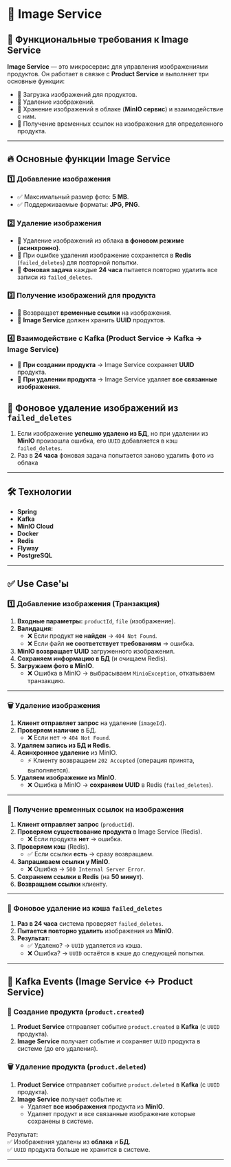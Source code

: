 # 📸 Image Service

## 📌 Функциональные требования к Image Service

**Image Service** — это микросервис для управления изображениями продуктов. Он работает в связке с **Product Service** и выполняет три основные функции:

- 🔹 Загрузка изображений для продуктов.
- 🔹 Удаление изображений.
- 🔹 Хранение изображений в облаке (**MinIO сервис**) и взаимодействие с ним.
- 🔹 Получение временных ссылок на изображения для определенного продукта.

---

## 🔥 Основные функции Image Service

### 1️⃣ Добавление изображения
- ✅ Максимальный размер фото: **5 MB**.
- ✅ Поддерживаемые форматы: **JPG, PNG**.

### 2️⃣ Удаление изображения
- 🔹 Удаление изображений из облака **в фоновом режиме (асинхронно)**.
- 🔹 При ошибке удаления изображение сохраняется в **Redis** (`failed_deletes`) для повторной попытки.
- 🔹 **Фоновая задача** каждые **24 часа** пытается повторно удалить все записи из `failed_deletes`.

### 3️⃣ Получение изображений для продукта
- 🔹 Возвращает **временные ссылки** на изображения.
- 🔹 **Image Service** должен хранить **UUID** продуктов.

### 4️⃣ Взаимодействие с Kafka (Product Service → Kafka → Image Service)
- 🔹 **При создании продукта** → Image Service сохраняет **UUID** продукта.
- 🔹 **При удалении продукта** → Image Service удаляет **все связанные изображения**. 

## 🔄 Фоновое удаление изображений из `failed_deletes`
1. Если изображение **успешно удалено из БД**, но при удалении из **MinIO** произошла ошибка, его `UUID` добавляется в кэш `failed_deletes`.
2. Раз в **24 часа** фоновая задача попытается заново удалить фото из облака

---

## 🛠 Технологии

- **Spring**
- **Kafka**
- **MinIO Cloud**
- **Docker**
- **Redis**
- **Flyway**
- **PostgreSQL**

---

## ✅ Use Case'ы

### 1️⃣ Добавление изображения (Транзакция)
1. **Входные параметры:** `productId`, `file` (изображение).
2. **Валидация:**
   - ❌ Если продукт **не найден** → `404 Not Found`.
   - ❌ Если файл **не соответствует требованиям** → ошибка.
3. **MinIO возвращает UUID** загруженного изображения.
4. **Сохраняем информацию в БД** (и очищаем Redis).
5. **Загружаем фото в MinIO**.
   - ❌ Ошибка в MinIO → выбрасываем `MinioException`, откатываем транзакцию.

---

### 🗑 Удаление изображения

1. **Клиент отправляет запрос** на удаление (`imageId`).
2. **Проверяем наличие** в БД.
   - ❌ Если нет → `404 Not Found`.
3. **Удаляем запись из БД и Redis**.
4. **Асинхронное удаление** из MinIO.
   - ⚡ Клиенту возвращаем `202 Accepted` (операция принята, выполняется).
5. **Удаляем изображение из MinIO**.
   - ❌ Ошибка в MinIO → **сохраняем UUID** в Redis (`failed_deletes`).

---

### 🔗 Получение временных ссылок на изображения

1. **Клиент отправляет запрос** (`productId`).
2. **Проверяем существование продукта** в Image Service (Redis).
   - ❌ Если продукта **нет** → ошибка.
3. **Проверяем кэш** (Redis).
   - ✅ Если ссылки **есть** → сразу возвращаем.
4. **Запрашиваем ссылки у MinIO**.
   - ❌ Ошибка → `500 Internal Server Error`.
5. **Сохраняем ссылки в Redis** (на **50 минут**).
6. **Возвращаем ссылки** клиенту.

---

### 🔄 Фоновое удаление из кэша `failed_deletes`
1. **Раз в 24 часа** система проверяет `failed_deletes`.
2. **Пытается повторно удалить** изображения из **MinIO**.
3. **Результат:**
   - ✅ Удалено? → `UUID` удаляется из кэша.
   - ❌ Ошибка? → `UUID` остаётся в кэше до следующей попытки.

---

## 📡 Kafka Events (Image Service ↔ Product Service)

### 📌 Создание продукта (`product.created`)
1. **Product Service** отправляет событие `product.created` в **Kafka** (с `UUID` продукта).
2. **Image Service** получает событие и сохраняет `UUID` продукта в системе (до его удаления).

### 🗑 Удаление продукта (`product.deleted`)
1. **Product Service** отправляет событие `product.deleted` в **Kafka** (с `UUID` продукта).
2. **Image Service** получает событие и:
   - Удаляет **все изображения** продукта из **MinIO**.
   - Удаляет продукт и все связанные изображение которые сохранены в системе.

Результат:  
✅ Изображения удалены из **облака** и **БД**.  
✅ `UUID` продукта больше не хранится в системе.

---